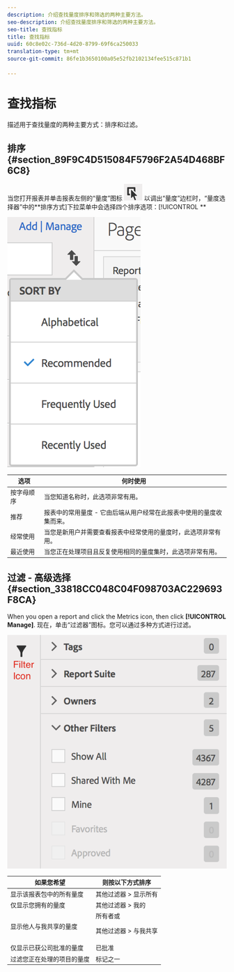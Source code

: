 ```yaml
---
description: 介绍查找量度排序和筛选的两种主要方法。
seo-description: 介绍查找量度排序和筛选的两种主要方法。
seo-title: 查找指标
title: 查找指标
uuid: 60c8e02c-736d-4d20-8799-69f6ca250033
translation-type: tm+mt
source-git-commit: 86fe1b3650100a05e52fb2102134fee515c871b1

---
```



# 查找指标

描述用于查找量度的两种主要方式：排序和过滤。

## 排序 {#section_89F9C4D515084F5796F2A54D468BF6C8}

当您打开报表并单击报表左侧的“量度”图标 ![](assets/metrics_icon.png) 以调出“量度”边栏时，“量度选择器”中的&#x200B;**排序方式]下拉菜单中会选择四个排序选项：[!UICONTROL **

![](assets/cm_sort.png)

| 选项 | 何时使用 |
|---|---|
| 按字母顺序 | 当您知道名称时，此选项非常有用。 |
| 推荐 | 报表中的常用量度 - 它由后端从用户经常在此报表中使用的量度收集而来。 |
| 经常使用 | 当您是新用户并需要查看报表中经常使用的量度时，此选项非常有用。 |
| 最近使用 | 当您正在处理项目且反复使用相同的量度集时，此选项非常有用。 |

## 过滤 - 高级选择 {#section_33818CC048C04F098703AC229693F8CA}

When you open a report and click the Metrics icon, then click **[!UICONTROL Manage]**. 现在，单击“过滤器”图标。您可以通过多种方式进行过滤。

![](assets/cm_advanced_sel.png)

<table id="table_269081BC9DF54FFDA4E949FFC7488F42"> 
 <thead> 
  <tr> 
   <th colname="col1" class="entry"> 如果您希望 </th> 
   <th colname="col2" class="entry"> 则按以下方式排序 </th> 
  </tr>
 </thead>
 <tbody> 
  <tr> 
   <td colname="col1"> 显示该报表包中的所有量度 </td> 
   <td colname="col2"><span class="ignoretag"><span class="uicontrol"> 其他过滤器</span> &gt; <span class="uicontrol">显示所有</span></span> </td> 
  </tr> 
  <tr> 
   <td colname="col1"> 仅显示您拥有的量度 </td> 
   <td colname="col2"><span class="uicontrol"> 其他过滤器</span> &gt; <span class="uicontrol">我的</span> </td> 
  </tr> 
  <tr> 
   <td colname="col1"> 显示他人与我共享的量度 </td> 
   <td colname="col2"><span class="uicontrol">所有者</span>或 <p><span class="uicontrol"> 其他过滤器</span> &gt; <span class="uicontrol">与我共享</span> </p> </td> 
  </tr> 
  <tr> 
   <td colname="col1"> 仅显示已获公司批准的量度 </td> 
   <td colname="col2"><span class="uicontrol"> 已批准</span> </td> 
  </tr> 
  <tr> 
   <td colname="col1"> 过滤您正在处理的项目的量度 </td> 
   <td colname="col2"><span class="uicontrol">标记</span>之一 </td> 
  </tr> 
 </tbody> 
</table>

